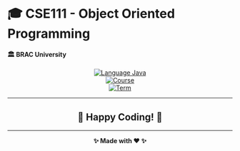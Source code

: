 # 🎓 CSE111 - Object Oriented Programming
#### 🏛️ BRAC University

<div align="center">

[![Language Java](https://img.shields.io/badge/Language-Java-red?style=flat&logo=openjdk&logoColor=white)](https://www.oracle.com/java/)<br/>
[![Course](https://img.shields.io/badge/Course-CSE111-cyan)](https://github.com/MostofaMorshedSayeem/CSE111)<br/>
[![Term](https://img.shields.io/badge/Term-Summer%202025-brightgreen)](https://github.com/MostofaMorshedSayeem/CSE111)<br/>


---

<div align="center">

## 🎉 **Happy Coding!** 🚀

---

**✨ Made with ❤️ ✨**

</div>
